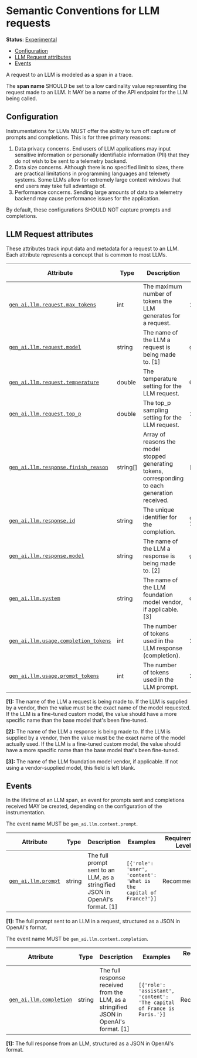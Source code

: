 <!--- Hugo front matter used to generate the website version of this page:
linkTitle: LLM Calls
--->

# Semantic Conventions for LLM requests

**Status**: [Experimental][DocumentStatus]

<!-- Re-generate TOC with `markdown-toc --no-first-h1 -i` -->

<!-- toc -->

- [Configuration](#configuration)
- [LLM Request attributes](#llm-request-attributes)
- [Events](#events)

<!-- tocstop -->

A request to an LLM is modeled as a span in a trace.

The **span name** SHOULD be set to a low cardinality value representing the request made to an LLM.
It MAY be a name of the API endpoint for the LLM being called.

## Configuration

Instrumentations for LLMs MUST offer the ability to turn off capture of prompts and completions. This is for three primary reasons:

1. Data privacy concerns. End users of LLM applications may input sensitive information or personally identifiable information (PII) that they do not wish to be sent to a telemetry backend.
2. Data size concerns. Although there is no specified limit to sizes, there are practical limitations in programming languages and telemety systems. Some LLMs allow for extremely large context windows that end users may take full advantage of.
3. Performance concerns. Sending large amounts of data to a telemetry backend may cause performance issues for the application.

By default, these configurations SHOULD NOT capture prompts and completions.

## LLM Request attributes

These attributes track input data and metadata for a request to an LLM. Each attribute represents a concept that is common to most LLMs.

<!-- semconv gen_ai.llm.request -->
| Attribute  | Type | Description  | Examples  | Requirement Level |
|---|---|---|---|---|
| [`gen_ai.llm.request.max_tokens`](../attributes-registry/llm.md) | int | The maximum number of tokens the LLM generates for a request. | `100` | Recommended |
| [`gen_ai.llm.request.model`](../attributes-registry/llm.md) | string | The name of the LLM a request is being made to. [1] | `gpt-4` | Required |
| [`gen_ai.llm.request.temperature`](../attributes-registry/llm.md) | double | The temperature setting for the LLM request. | `0.0` | Recommended |
| [`gen_ai.llm.request.top_p`](../attributes-registry/llm.md) | double | The top_p sampling setting for the LLM request. | `1.0` | Recommended |
| [`gen_ai.llm.response.finish_reason`](../attributes-registry/llm.md) | string[] | Array of reasons the model stopped generating tokens, corresponding to each generation received. | `[['stop']]` | Recommended |
| [`gen_ai.llm.response.id`](../attributes-registry/llm.md) | string | The unique identifier for the completion. | `chatcmpl-123` | Recommended |
| [`gen_ai.llm.response.model`](../attributes-registry/llm.md) | string | The name of the LLM a response is being made to. [2] | `gpt-4-0613` | Required |
| [`gen_ai.llm.system`](../attributes-registry/llm.md) | string | The name of the LLM foundation model vendor, if applicable. [3] | `openai` | Recommended |
| [`gen_ai.llm.usage.completion_tokens`](../attributes-registry/llm.md) | int | The number of tokens used in the LLM response (completion). | `180` | Recommended |
| [`gen_ai.llm.usage.prompt_tokens`](../attributes-registry/llm.md) | int | The number of tokens used in the LLM prompt. | `100` | Recommended |

**[1]:** The name of the LLM a request is being made to. If the LLM is supplied by a vendor, then the value must be the exact name of the model requested. If the LLM is a fine-tuned custom model, the value should have a more specific name than the base model that's been fine-tuned.

**[2]:** The name of the LLM a response is being made to. If the LLM is supplied by a vendor, then the value must be the exact name of the model actually used. If the LLM is a fine-tuned custom model, the value should have a more specific name than the base model that's been fine-tuned.

**[3]:** The name of the LLM foundation model vendor, if applicable. If not using a vendor-supplied model, this field is left blank.
<!-- endsemconv -->

## Events

In the lifetime of an LLM span, an event for prompts sent and completions received MAY be created, depending on the configuration of the instrumentation.

<!-- semconv gen_ai.llm.content.prompt -->
The event name MUST be `gen_ai.llm.content.prompt`.

| Attribute  | Type | Description  | Examples  | Requirement Level |
|---|---|---|---|---|
| [`gen_ai.llm.prompt`](../attributes-registry/llm.md) | string | The full prompt sent to an LLM, as a stringified JSON in OpenAI's format. [1] | `[{'role': 'user', 'content': 'What is the capital of France?'}]` | Recommended |

**[1]:** The full prompt sent to an LLM in a request, structured as a JSON in OpenAI's format.
<!-- endsemconv -->

<!-- semconv gen_ai.llm.content.completion -->
The event name MUST be `gen_ai.llm.content.completion`.

| Attribute  | Type | Description  | Examples  | Requirement Level |
|---|---|---|---|---|
| [`gen_ai.llm.completion`](../attributes-registry/llm.md) | string | The full response received from the LLM, as a stringified JSON in OpenAI's format. [1] | `[{'role': 'assistant', 'content': 'The capital of France is Paris.'}]` | Recommended |

**[1]:** The full response from an LLM, structured as a JSON in OpenAI's format.
<!-- endsemconv -->

[DocumentStatus]: https://github.com/open-telemetry/opentelemetry-specification/tree/v1.22.0/specification/document-status.md
